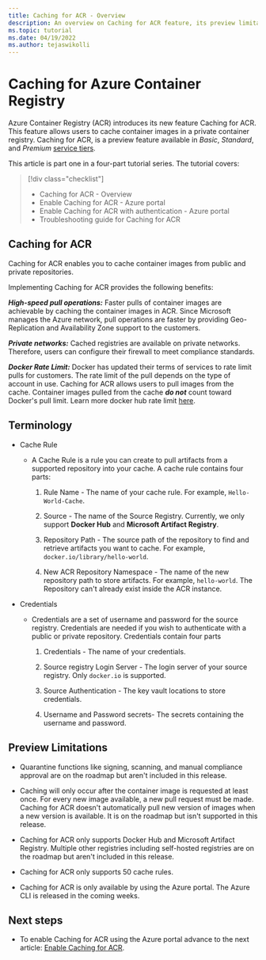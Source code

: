 ```yaml
---
title: Caching for ACR - Overview
description: An overview on Caching for ACR feature, its preview limitations and benefits of enabling the feature in your Registry.
ms.topic: tutorial
ms.date: 04/19/2022
ms.author: tejaswikolli
---
```

# Caching for Azure Container Registry

Azure Container Registry (ACR) introduces its new feature Caching for ACR. This feature allows users to cache container images in a private container registry. Caching for ACR, is a preview feature available in *Basic*, *Standard*, and *Premium* [service tiers](container-registry-skus.md).

This article is part one in a four-part tutorial series. The tutorial covers:

> [!div class="checklist"]
> * Caching for ACR - Overview
> * Enable Caching for ACR - Azure portal
> * Enable Caching for ACR with authentication - Azure portal
> * Troubleshooting guide for Caching for ACR

## Caching for ACR

Caching for ACR enables you to cache container images from public and private repositories. 

Implementing Caching for ACR provides the following benefits:

***High-speed pull operations:*** Faster pulls of container images are achievable by caching the container images in ACR. Since Microsoft manages the Azure network, pull operations are faster by providing Geo-Replication and Availability Zone support to the customers.

***Private networks:*** Cached registries are available on private networks. Therefore, users can configure their firewall to meet compliance standards. 

***Docker Rate Limit:***  Docker has updated their terms of services to rate limit pulls for customers. The rate limit of the pull depends on the  type of account in use. Caching for ACR allows users to pull images from the cache. Container images pulled from the cache ***do not*** count toward Docker's pull limit. Learn more docker hub rate limit [here][docker-rate-limit]. 

 
## Terminology 

- Cache Rule
    -  A Cache Rule is a rule you can create to pull artifacts from a supported repository into your cache. A cache rule contains four parts:
        
        1. Rule Name - The name of your cache rule. For example, `Hello-World-Cache`.

        2. Source - The name of the Source Registry. Currently, we only support **Docker Hub** and **Microsoft Artifact Registry**. 

        3. Repository Path - The source path of the repository to find and retrieve artifacts you want to cache. For example, `docker.io/library/hello-world`.

        4. New ACR Repository Namespace - The name of the new repository path to store artifacts. For example, `hello-world`. The Repository can't already exist inside the ACR instance. 

- Credentials
    - Credentials are a set of username and password for the source registry. Credentials are needed if you wish to authenticate with a public or private repository. Credentials contain four parts

        1. Credentials  - The name of your credentials.

        2. Source registry Login Server - The login server of your source registry. Only `docker.io` is supported. 

        3. Source Authentication - The key vault locations to store credentials. 
        
        4. Username and Password secrets- The secrets containing the username and password. 

## Preview Limitations

- Quarantine functions like signing, scanning, and manual compliance approval are on the roadmap but aren't included in this release.

- Caching will only occur after the container image is requested at least once. For every new image available, a new pull request must be made. Caching for ACR doesn't automatically pull new version of images when a new version is available. It is on the roadmap but isn't supported in this release. 

-  Caching for ACR only supports Docker Hub and Microsoft Artifact Registry. Multiple other registries  including self-hosted registries are on the roadmap but aren't included in this release.

- Caching for ACR only supports 50 cache rules.

- Caching for ACR is only available by using the Azure portal. The Azure CLI is released in the coming weeks.  

## Next steps

* To enable Caching for ACR using the Azure portal advance to the next article: [Enable Caching for ACR](tutorial-enable-registry-cache.md).

<!-- LINKS - External -->

[docker-rate-limit]:aka.ms/docker-rate-limit